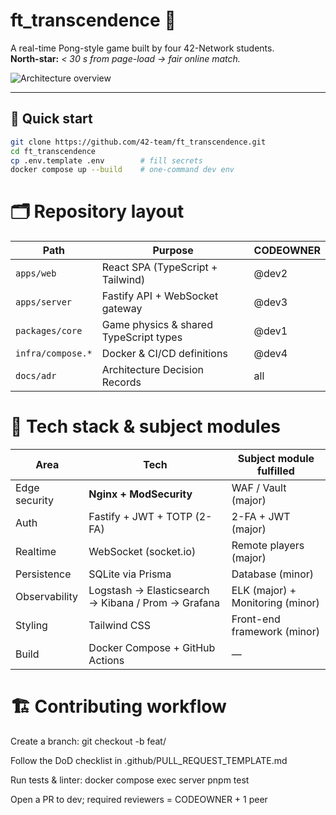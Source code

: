 # ft_transcendence 🏓

A real-time Pong-style game built by four 42-Network students.  
**North-star:** *< 30 s from page-load → fair online match.*

![Architecture overview](docs/assets/architecture.png)

---

## 🚀 Quick start

```bash
git clone https://github.com/42-team/ft_transcendence.git
cd ft_transcendence
cp .env.template .env        # fill secrets
docker compose up --build    # one-command dev env
```

# 🗂️ Repository layout
| Path              | Purpose                                | CODEOWNER |
| ----------------- | -------------------------------------- | --------- |
| `apps/web`        | React SPA (TypeScript + Tailwind)      | @dev2     |
| `apps/server`     | Fastify API + WebSocket gateway        | @dev3     |
| `packages/core`   | Game physics & shared TypeScript types | @dev1     |
| `infra/compose.*` | Docker & CI/CD definitions             | @dev4     |
| `docs/adr`        | Architecture Decision Records          | all       |

# 📡 Tech stack & subject modules

| Area          | Tech                                               | Subject module fulfilled         |
| ------------- | -------------------------------------------------- | -------------------------------- |
| Edge security | **Nginx + ModSecurity**                            | WAF / Vault (major)              |
| Auth          | Fastify + JWT + TOTP (2-FA)                        | 2-FA + JWT (major)               |
| Realtime      | WebSocket (socket.io)                              | Remote players (major)           |
| Persistence   | SQLite via Prisma                                  | Database (minor)                 |
| Observability | Logstash → Elasticsearch → Kibana / Prom → Grafana | ELK (major) + Monitoring (minor) |
| Styling       | Tailwind CSS                                       | Front-end framework (minor)      |
| Build         | Docker Compose + GitHub Actions                    | —                                |

# 🏗️ Contributing workflow
Create a branch: git checkout -b feat/<scope>

Follow the DoD checklist in .github/PULL_REQUEST_TEMPLATE.md

Run tests & linter: docker compose exec server pnpm test

Open a PR to dev; required reviewers = CODEOWNER + 1 peer
